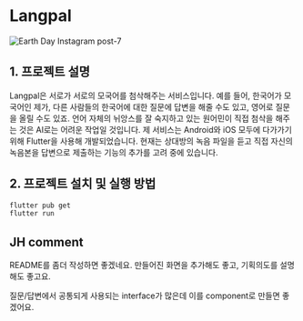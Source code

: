 # Langpal
![Earth Day Instagram post-7](https://github.com/user-attachments/assets/63f9395c-0d81-4fda-92cb-cb3b989a2a08)
## 1. 프로젝트 설명
Langpal은 서로가 서로의 모국어를 첨삭해주는 서비스입니다. 예를 들어, 한국어가 모국어인 제가, 다른 사람들의 한국어에 대한 질문에 답변을 해줄 수도 있고, 영어로 질문을 올릴 수도 있죠. 언어 자체의 뉘앙스를 잘 숙지하고 있는 원어민이 직접 첨삭을 해주는 것은 AI로는 어려운 작업일 것입니다. 제 서비스는 Android와 iOS 모두에 다가가기 위해 Flutter을 사용해 개발되었습니다. 현재는 상대방의 녹음 파일을 듣고 직접 자신의 녹음본을 답변으로 제출하는 기능의 추가를 고려 중에 있습니다.
## 2. 프로젝트 설치 및 실행 방법
```zsh
flutter pub get
flutter run
```

## JH comment
README를 좀더 작성하면 좋겠네요. 만들어진 화면을 추가해도 좋고, 기획의도를 설명해도 좋고요. 

질문/답변에서 공통되게 사용되는 interface가 많은데 이를 component로 만들면 좋겠어요. 

